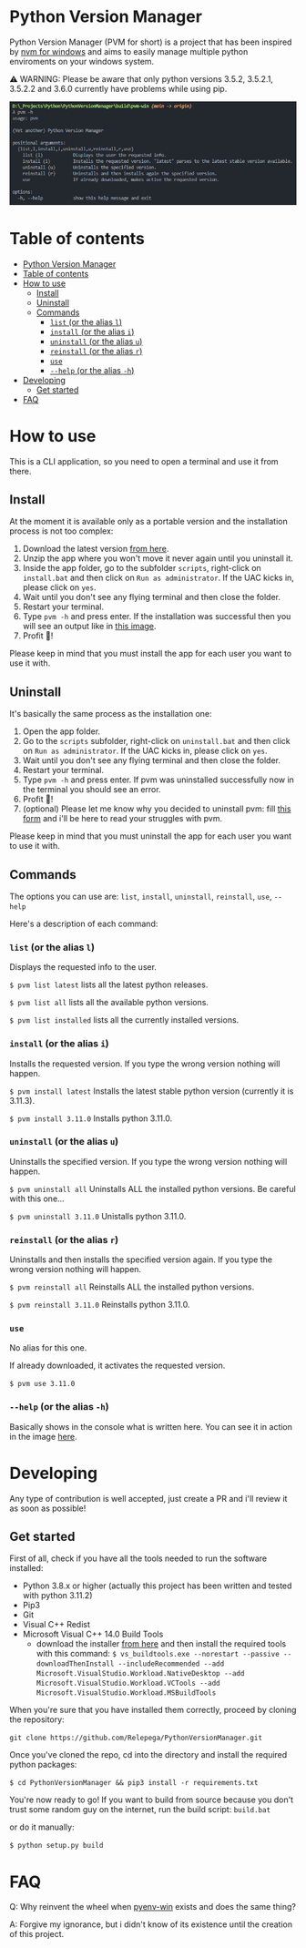 # Python Version Manager

Python Version Manager (PVM for short) is a project that has been inspired by [nvm for windows](https://github.com/coreybutler/nvm-windows) and aims to easily manage multiple python enviroments on your windows system.

:warning: WARNING: Please be aware that only python versions 3.5.2, 3.5.2.1, 3.5.2.2 and 3.6.0 currently have problems while using pip.

![](media/pvm.png)

# Table of contents

- [Python Version Manager](#python-version-manager)
- [Table of contents](#table-of-contents)
- [How to use](#how-to-use)
	- [Install](#install)
	- [Uninstall](#uninstall)
	- [Commands](#commands)
		- [`list` (or the alias `l`)](#list-or-the-alias-l)
		- [`install` (or the alias `i`)](#install-or-the-alias-i)
		- [`uninstall` (or the alias `u`)](#uninstall-or-the-alias-u)
		- [`reinstall` (or the alias `r`)](#reinstall-or-the-alias-r)
		- [`use`](#use)
		- [`--help` (or the alias `-h`)](#--help-or-the-alias--h)
- [Developing](#developing)
	- [Get started](#get-started)
- [FAQ](#faq)

# How to use

This is a CLI application, so you need to open a terminal and use it from there.

## Install

At the moment it is available only as a portable version and the installation process is not too complex:

1. Download the latest version [from here](https://github.com/Relepega/PythonVersionManager/releases).
2. Unzip the app where you won't move it never again until you uninstall it.
3. Inside the app folder, go to the subfolder `scripts`, right-click on `install.bat` and then click on `Run as administrator`. If the UAC kicks in, please click on `yes`.
4. Wait until you don't see any flying terminal and then close the folder.
5. Restart your terminal.
6. Type `pvm -h` and press enter. If the installation was successful then you will see an output like in [this image](#python-version-manager).
7. Profit 🎉!

Please keep in mind that you must install the app for each user you want to use it with. 

## Uninstall

It's basically the same process as the installation one:

1. Open the app folder.
2. Go to the `scripts` subfolder, right-click on `uninstall.bat` and then click on `Run as administrator`. If the UAC kicks in, please click on `yes`.
3. Wait until you don't see any flying terminal and then close the folder.
4. Restart your terminal.
5. Type `pvm -h` and press enter. If pvm was uninstalled successfully now in the terminal you should see an error.
6. Profit 🎉!
7. (optional) Please let me know why you decided to uninstall pvm: fill [this form](https://github.com/Relepega/PythonVersionManager/issues/new) and i'll be here to read your struggles with pvm.

Please keep in mind that you must uninstall the app for each user you want to use it with. 

## Commands

The options you can use are: `list`, `install`, `uninstall`, `reinstall`, `use`, `--help`

Here's a description of each command:

### `list` (or the alias `l`)

Displays the requested info to the user.

`$ pvm list latest` lists all the latest python releases.

`$ pvm list all` lists all the available python versions.

`$ pvm list installed` lists all the currently installed versions.

### `install` (or the alias `i`)

Installs the requested version. If you type the wrong version nothing will happen.

`$ pvm install latest` Installs the latest stable python version (currently it is 3.11.3).

`$ pvm install 3.11.0` Installs python 3.11.0.

### `uninstall` (or the alias `u`)

Uninstalls the specified version. If you type the wrong version nothing will happen.

`$ pvm uninstall all` Uninstalls ALL the installed python versions. Be careful with this one...

`$ pvm uninstall 3.11.0` Unistalls python 3.11.0.

### `reinstall` (or the alias `r`)

Uninstalls and then installs the specified version again. If you type the wrong version nothing will happen.

`$ pvm reinstall all` Reinstalls ALL the installed python versions.

`$ pvm reinstall 3.11.0` Reinstalls python 3.11.0.

### `use`

No alias for this one.

If already downloaded, it activates the requested version.

`$ pvm use 3.11.0`

### `--help` (or the alias `-h`)

Basically shows in the console what is written here. You can see it in action in the image [here](#python-version-manager).

# Developing

Any type of contribution is well accepted, just create a PR and i'll review it as soon as possible!

## Get started

First of all, check if you have all the tools needed to run the software installed:

- Python 3.8.x or higher (actually this project has been written and tested with python 3.11.2)
- Pip3
- Git
- Visual C++ Redist
- Microsoft Visual C++ 14.0 Build Tools
  - download the installer [from here](https://visualstudio.microsoft.com/visual-cpp-build-tools/) and then install the required tools with this command: `$ vs_buildtools.exe --norestart --passive --downloadThenInstall --includeRecommended --add Microsoft.VisualStudio.Workload.NativeDesktop --add Microsoft.VisualStudio.Workload.VCTools --add Microsoft.VisualStudio.Workload.MSBuildTools`

When you're sure that you have installed them correctly, proceed by cloning the repository:

`git clone https://github.com/Relepega/PythonVersionManager.git`

Once you've cloned the repo, cd into the directory and install the required python packages:

`$ cd PythonVersionManager && pip3 install -r requirements.txt`

You're now ready to go!
If you want to build from source because you don't trust some random guy on the internet, run the build script:
`build.bat`

or do it manually:

`$ python setup.py build`

# FAQ

Q: Why reinvent the wheel when [pyenv-win](https://github.com/pyenv-win/pyenv-win) exists and does the same thing?

A: Forgive my ignorance, but i didn't know of its existence until the creation of this project.
